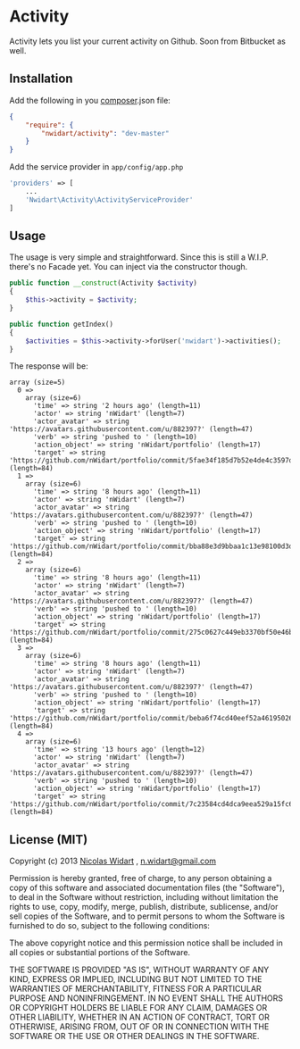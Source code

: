 # Activity

Activity lets you list your current activity on Github. Soon from Bitbucket as well.

## Installation

Add the following in you [composer](http://getcomposer.org).json file:

```json
{
    "require": {
        "nwidart/activity": "dev-master"
    }
}
```

Add the service provider in `app/config/app.php`

```php
'providers' => [
	...
    'Nwidart\Activity\ActivityServiceProvider'
]
```

## Usage

The usage is very simple and straightforward.
Since this is still a W.I.P. there's no Facade yet. You can inject via the constructor though.

```php
public function __construct(Activity $activity)
{
    $this->activity = $activity;
}

public function getIndex()
{
    $activities = $this->activity->forUser('nwidart')->activities();
}
```

The response will be:

```
array (size=5)
  0 =>
    array (size=6)
      'time' => string '2 hours ago' (length=11)
      'actor' => string 'nWidart' (length=7)
      'actor_avatar' => string 'https://avatars.githubusercontent.com/u/882397?' (length=47)
      'verb' => string 'pushed to ' (length=10)
      'action_object' => string 'nWidart/portfolio' (length=17)
      'target' => string 'https://github.com/nWidart/portfolio/commit/5fae34f185d7b52e4de4c3597df7218af024c9e1' (length=84)
  1 =>
    array (size=6)
      'time' => string '8 hours ago' (length=11)
      'actor' => string 'nWidart' (length=7)
      'actor_avatar' => string 'https://avatars.githubusercontent.com/u/882397?' (length=47)
      'verb' => string 'pushed to ' (length=10)
      'action_object' => string 'nWidart/portfolio' (length=17)
      'target' => string 'https://github.com/nWidart/portfolio/commit/bba88e3d9bbaa1c13e98100d3da7fa3becbbd3f1' (length=84)
  2 =>
    array (size=6)
      'time' => string '8 hours ago' (length=11)
      'actor' => string 'nWidart' (length=7)
      'actor_avatar' => string 'https://avatars.githubusercontent.com/u/882397?' (length=47)
      'verb' => string 'pushed to ' (length=10)
      'action_object' => string 'nWidart/portfolio' (length=17)
      'target' => string 'https://github.com/nWidart/portfolio/commit/275c0627c449eb3370bf50e46bad8987d74e1c9a' (length=84)
  3 =>
    array (size=6)
      'time' => string '8 hours ago' (length=11)
      'actor' => string 'nWidart' (length=7)
      'actor_avatar' => string 'https://avatars.githubusercontent.com/u/882397?' (length=47)
      'verb' => string 'pushed to ' (length=10)
      'action_object' => string 'nWidart/portfolio' (length=17)
      'target' => string 'https://github.com/nWidart/portfolio/commit/beba6f74cd40eef52a46195026e80d136beb90ee' (length=84)
  4 =>
    array (size=6)
      'time' => string '13 hours ago' (length=12)
      'actor' => string 'nWidart' (length=7)
      'actor_avatar' => string 'https://avatars.githubusercontent.com/u/882397?' (length=47)
      'verb' => string 'pushed to ' (length=10)
      'action_object' => string 'nWidart/portfolio' (length=17)
      'target' => string 'https://github.com/nWidart/portfolio/commit/7c23584cd4dca9eea529a15fc61da0afe2ea0485' (length=84)
```

## License (MIT)

Copyright (c) 2013 [Nicolas Widart](http://www.nicolaswidart.com) , n.widart@gmail.com

Permission is hereby granted, free of charge, to any person obtaining a copy of this software and associated documentation files (the "Software"), to deal in the Software without restriction, including without limitation the rights to use, copy, modify, merge, publish, distribute, sublicense, and/or sell copies of the Software, and to permit persons to whom the Software is furnished to do so, subject to the following conditions:

The above copyright notice and this permission notice shall be included in all copies or substantial portions of the Software.

THE SOFTWARE IS PROVIDED "AS IS", WITHOUT WARRANTY OF ANY KIND, EXPRESS OR IMPLIED, INCLUDING BUT NOT LIMITED TO THE WARRANTIES OF MERCHANTABILITY, FITNESS FOR A PARTICULAR PURPOSE AND NONINFRINGEMENT. IN NO EVENT SHALL THE AUTHORS OR COPYRIGHT HOLDERS BE LIABLE FOR ANY CLAIM, DAMAGES OR OTHER LIABILITY, WHETHER IN AN ACTION OF CONTRACT, TORT OR OTHERWISE, ARISING FROM, OUT OF OR IN CONNECTION WITH THE SOFTWARE OR THE USE OR OTHER DEALINGS IN THE SOFTWARE.